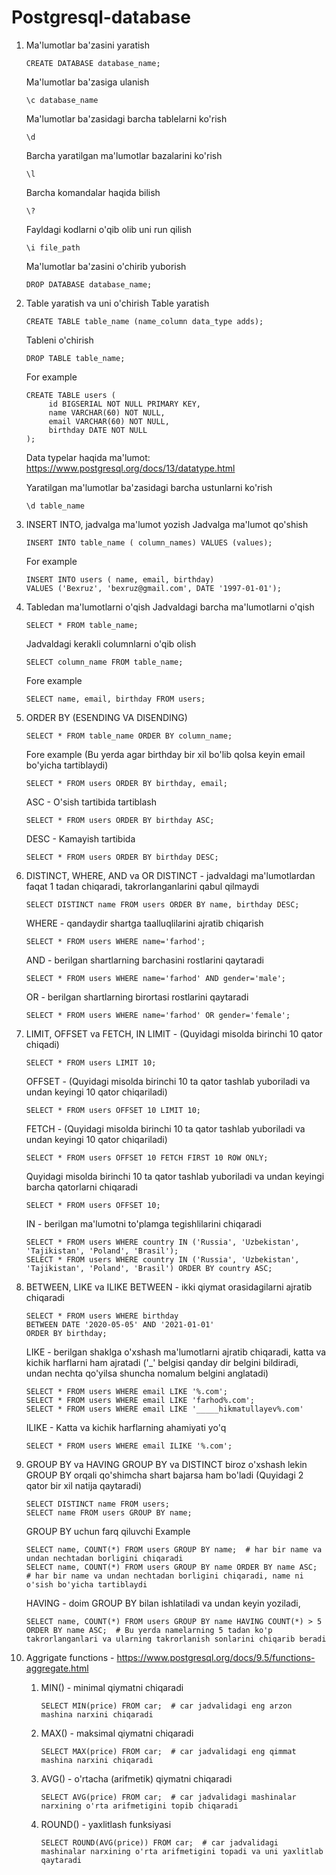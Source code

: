 # Postgresql-database
1. Ma'lumotlar ba'zasini yaratish
   
       CREATE DATABASE database_name;
   Ma'lumotlar ba'zasiga ulanish

       \c database_name
   Ma'lumotlar ba'zasidagi barcha tablelarni ko'rish

       \d 
   Barcha yaratilgan ma'lumotlar bazalarini ko'rish

       \l
   Barcha komandalar haqida bilish

       \?
   Fayldagi kodlarni o'qib olib uni run qilish

       \i file_path
   Ma'lumotlar ba'zasini o'chirib yuborish

       DROP DATABASE database_name;
3. Table yaratish va uni o'chirish
   Table yaratish
   
       CREATE TABLE table_name (name_column data_type adds);
   Tableni o'chirish

       DROP TABLE table_name;
   For example

       CREATE TABLE users (
            id BIGSERIAL NOT NULL PRIMARY KEY,
            name VARCHAR(60) NOT NULL,
            email VARCHAR(60) NOT NULL,
            birthday DATE NOT NULL
       );
   Data typelar haqida ma'lumot: https://www.postgresql.org/docs/13/datatype.html

   Yaratilgan ma'lumotlar ba'zasidagi barcha ustunlarni ko'rish

       \d table_name
4. INSERT INTO, jadvalga ma'lumot yozish
   Jadvalga ma'lumot qo'shish

       INSERT INTO table_name ( column_names) VALUES (values);
   For example

       INSERT INTO users ( name, email, birthday)
       VALUES ('Bexruz', 'bexruz@gmail.com', DATE '1997-01-01');
5. Tabledan ma'lumotlarni o'qish
   Jadvaldagi barcha ma'lumotlarni o'qish

       SELECT * FROM table_name;
   Jadvaldagi kerakli columnlarni o'qib olish

       SELECT column_name FROM table_name;
   Fore example

       SELECT name, email, birthday FROM users;
6. ORDER BY (ESENDING VA DISENDING)

       SELECT * FROM table_name ORDER BY column_name;
   Fore example (Bu yerda agar birthday bir xil bo'lib qolsa keyin email bo'yicha tartiblaydi)

       SELECT * FROM users ORDER BY birthday, email;
   ASC - O'sish tartibida tartiblash

       SELECT * FROM users ORDER BY birthday ASC;
   DESC - Kamayish tartibida

       SELECT * FROM users ORDER BY birthday DESC;
7. DISTINCT, WHERE, AND va OR
   DISTINCT - jadvaldagi ma'lumotlardan faqat 1 tadan chiqaradi, takrorlanganlarini qabul qilmaydi

       SELECT DISTINCT name FROM users ORDER BY name, birthday DESC;
   WHERE - qandaydir shartga taalluqlilarini ajratib chiqarish

       SELECT * FROM users WHERE name='farhod';
   AND - berilgan shartlarning barchasini rostlarini qaytaradi

       SELECT * FROM users WHERE name='farhod' AND gender='male';
   OR - berilgan shartlarning birortasi rostlarini qaytaradi

       SELECT * FROM users WHERE name='farhod' OR gender='female';
8. LIMIT, OFFSET va FETCH, IN
   LIMIT - (Quyidagi misolda birinchi 10 qator chiqadi)

       SELECT * FROM users LIMIT 10;
   OFFSET - (Quyidagi misolda birinchi 10 ta qator tashlab yuboriladi va undan keyingi 10 qator chiqariladi)

       SELECT * FROM users OFFSET 10 LIMIT 10;
   FETCH - (Quyidagi misolda birinchi 10 ta qator tashlab yuboriladi va undan keyingi 10 qator chiqariladi)

       SELECT * FROM users OFFSET 10 FETCH FIRST 10 ROW ONLY;
   Quyidagi misolda birinchi 10 ta qator tashlab yuboriladi va undan keyingi barcha qatorlarni chiqaradi

       SELECT * FROM users OFFSET 10;
   IN - berilgan ma'lumotni to'plamga tegishlilarini chiqaradi

       SELECT * FROM users WHERE country IN ('Russia', 'Uzbekistan', 'Tajikistan', 'Poland', 'Brasil');
       SELECT * FROM users WHERE country IN ('Russia', 'Uzbekistan', 'Tajikistan', 'Poland', 'Brasil') ORDER BY country ASC;
9. BETWEEN, LIKE va ILIKE
   BETWEEN - ikki qiymat orasidagilarni ajratib chiqaradi

       SELECT * FROM users WHERE birthday
       BETWEEN DATE '2020-05-05' AND '2021-01-01'
       ORDER BY birthday;
   LIKE - berilgan shaklga o'xshash ma'lumotlarni ajratib chiqaradi, katta va kichik harflarni ham ajratadi ('_' belgisi qanday dir belgini bildiradi, undan nechta qo'yilsa shuncha nomalum belgini anglatadi)

       SELECT * FROM users WHERE email LIKE '%.com';
       SELECT * FROM users WHERE email LIKE 'farhod%.com';
       SELECT * FROM users WHERE email LIKE '_____hikmatullayev%.com'
   
   ILIKE - Katta va kichik harflarning ahamiyati yo'q

       SELECT * FROM users WHERE email ILIKE '%.com';
10. GROUP BY va HAVING
    GROUP BY va DISTINCT biroz o'xshash lekin GROUP BY orqali qo'shimcha shart bajarsa ham bo'ladi (Quyidagi 2 qator bir xil natija qaytaradi)

        SELECT DISTINCT name FROM users;
        SELECT name FROM users GROUP BY name;
    GROUP BY uchun farq qiluvchi Example
    
        SELECT name, COUNT(*) FROM users GROUP BY name;  # har bir name va undan nechtadan borligini chiqaradi
        SELECT name, COUNT(*) FROM users GROUP BY name ORDER BY name ASC;  # har bir name va undan nechtadan borligini chiqaradi, name ni o'sish bo'yicha tartiblaydi 
    HAVING - doim GROUP BY bilan ishlatiladi va undan keyin yoziladi,

        SELECT name, COUNT(*) FROM users GROUP BY name HAVING COUNT(*) > 5 ORDER BY name ASC;  # Bu yerda namelarning 5 tadan ko'p takrorlanganlari va ularning takrorlanish sonlarini chiqarib beradi
11. Aggrigate functions - https://www.postgresql.org/docs/9.5/functions-aggregate.html
    1. MIN() - minimal qiymatni chiqaradi

           SELECT MIN(price) FROM car;  # car jadvalidagi eng arzon mashina narxini chiqaradi
    2. MAX() - maksimal qiymatni chiqaradi

           SELECT MAX(price) FROM car;  # car jadvalidagi eng qimmat mashina narxini chiqaradi
    3. AVG() - o'rtacha (arifmetik) qiymatni chiqaradi

           SELECT AVG(price) FROM car;  # car jadvalidagi mashinalar narxining o'rta arifmetigini topib chiqaradi
    4. ROUND() - yaxlitlash funksiyasi

           SELECT ROUND(AVG(price)) FROM car;  # car jadvalidagi mashinalar narxining o'rta arifmetigini topadi va uni yaxlitlab qaytaradi
       
       

    
    
       

       
   
            
   

   
   
   
            
      

